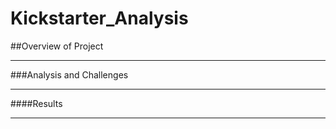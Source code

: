 # Kickstarter_Analysis

##Overview of Project

---

###Analysis and Challenges

---

####Results

---
